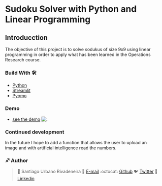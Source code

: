 # Sudoku Solver with Python and Linear Programming

## Introducction
The objective of this project is to solve sodukus of size 9x9 using linear programming in order to apply what has been learned in the Operations Research course.

### Build With 🛠️ 
*  [Python](https://www.python.org/)
*  [Streamlit](https://streamlit.io/)
*  [Pyomo](https://pyomo.readthedocs.io/en/stable/)

### Demo
*  [see the demo](https://streamlit-sudoku.onrender.com/)
![.](https://user-images.githubusercontent.com/60886336/205208233-f6874f0d-e232-4eed-a3ba-d3f49d7538e2.png)


### Continued development

In the future I hope to add a function that allows the user to upload an image and with artificial intelligence read the numbers.
### :sagittarius: Author
> :man: Santiago Urbano Rivadeneira
> :e-mail: [E-mail](dsanturban@gmail.com)
> :octocat: [Github](https://github.com/sanurb)
> :bird: [Twitter](https://twitter.com/dsanturban)
> :blue_book: [Linkedin](https://www.linkedin.com/in/sanurb)
